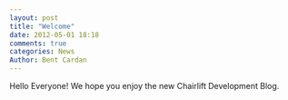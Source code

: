 ```yaml
---
layout: post
title: "Welcome"
date: 2012-05-01 18:18
comments: true
categories: News
Author: Bent Cardan
---
```

Hello Everyone! We hope you enjoy the new Chairlift Development Blog. 